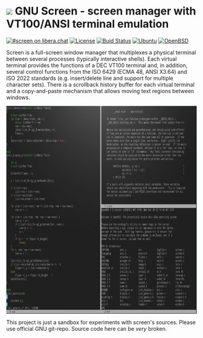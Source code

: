 # ![](https://raw.githubusercontent.com/alexander-naumov/screen/main/favicon.png) GNU Screen - screen manager with VT100/ANSI terminal emulation

[![#screen on libera.chat](https://img.shields.io/badge/IRC-%23screen-blue)](https://kiwiirc.com/nextclient/irc.libera.chat/#screen)
[![License](https://img.shields.io/github/license/alexander-naumov/screen)](https://github.com/alexander-naumov/screen/COPYING)
[![Buid Status](https://app.travis-ci.com/alexander-naumov/screen.svg?branch=main&status=started)](https://app.travis-ci.com/github/alexander-naumov/screen)
[![Ubuntu](https://github.com/alexander-naumov/screen/actions/workflows/ubuntu.yml/badge.svg)](https://github.com/alexander-naumov/screen/actions/workflows/ubuntu.yml)
[![OpenBSD](https://github.com/alexander-naumov/screen/actions/workflows/openbsd.yml/badge.svg)](https://github.com/alexander-naumov/screen/actions/workflows/openbsd.yml)

Screen is a full-screen window manager that multiplexes a physical
terminal between several processes (typically interactive shells).
Each virtual terminal provides the functions of a DEC VT100 terminal
and, in addition, several control functions from the ISO 6429
(ECMA 48, ANSI X3.64) and ISO 2022 standards (e.g. insert/delete
line and support for  multiple character sets).
There is a scrollback history buffer for each virtual terminal and
a copy-and-paste mechanism that allows moving text regions between
windows.

<img align="center" src="screenshot.png" height="550">

This project is just a sandbox for experiments with screen's sources.
Please use official GNU git-repo. Source code here can be *very* broken.

